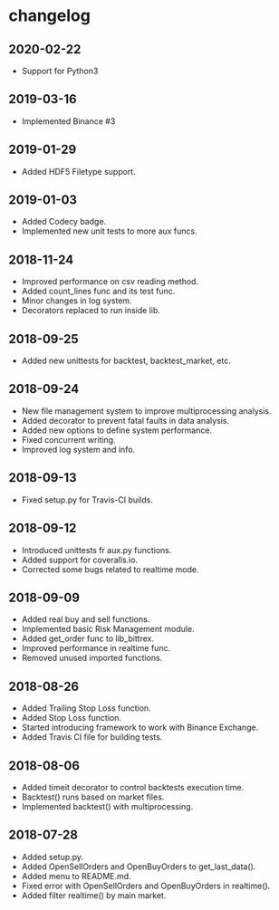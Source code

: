 # changelog

## 2020-02-22

* Support for Python3

## 2019-03-16

* Implemented Binance #3

## 2019-01-29

* Added HDF5 Filetype support.

## 2019-01-03

* Added Codecy badge.
* Implemented new unit tests to more aux funcs. 

## 2018-11-24

* Improved performance on csv reading method.
* Added count_lines func and its test func.
* Minor changes in log system.
* Decorators replaced to run inside lib.

## 2018-09-25

* Added new unittests for backtest, backtest_market, etc.

## 2018-09-24

* New file management system to improve multiprocessing analysis.
* Added decorator to prevent fatal faults in data analysis.
* Added new options to define system performance.
* Fixed concurrent writing.
* Improved log system and info.

## 2018-09-13

* Fixed setup.py for Travis-CI builds.

## 2018-09-12

* Introduced unittests fr aux.py functions.
* Added support for coveralls.io.
* Corrected some bugs related to realtime mode.

## 2018-09-09

* Added real buy and sell functions.
* Implemented basic Risk Management module.
* Added get_order func to lib_bittrex.
* Improved performance in realtime func.
* Removed unused imported functions.

## 2018-08-26

* Added Trailing Stop Loss function.
* Added Stop Loss function.
* Started introducing framework to work with Binance Exchange.
* Added Travis CI file for building tests.

## 2018-08-06

* Added timeit decorator to control backtests execution time.
* Backtest() runs based on market files.
* Implemented backtest() with multiprocessing.

## 2018-07-28

* Added setup.py.
* Added OpenSellOrders and OpenBuyOrders to get_last_data().
* Added menu to README.md.
* Fixed error with OpenSellOrders and OpenBuyOrders in realtime().
* Added filter realtime() by main market.
